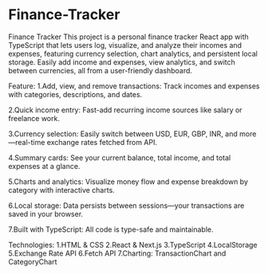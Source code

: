 # Finance-Tracker

Finance Tracker
 This project is a personal finance tracker React app with TypeScript that lets users log, visualize, and analyze their incomes and expenses, featuring currency     selection, chart analytics, and persistent local storage.
 Easily add income and expenses, view analytics, and switch between currencies, all from a user-friendly dashboard.


Feature: 
  1.Add, view, and remove transactions: Track incomes and expenses with categories, descriptions, and dates.

  2.Quick income entry: Fast-add recurring income sources like salary or freelance work.

  3.Currency selection: Easily switch between USD, EUR, GBP, INR, and more—real-time exchange rates fetched from API.

  4.Summary cards: See your current balance, total income, and total expenses at a glance.

  5.Charts and analytics: Visualize money flow and expense breakdown by category with interactive charts.

  6.Local storage: Data persists between sessions—your transactions are saved in your browser.

  7.Built with TypeScript: All code is type-safe and maintainable.

Technologies:
  1.HTML & CSS
  2.React & Next.js
  3.TypeScript
  4.LocalStorage 
  5.Exchange Rate API 
  6.Fetch API
  7.Charting: TransactionChart and CategoryChart
